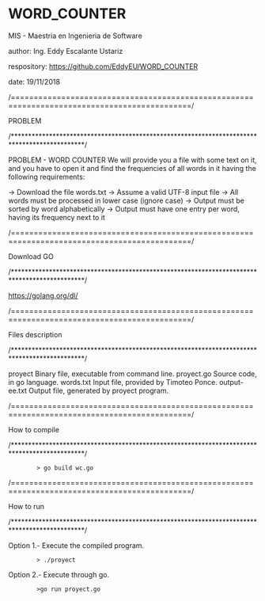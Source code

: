 # WORD_COUNTER

MIS - Maestria en Ingenieria de Software

author: Ing. Eddy Escalante Ustariz

respository: https://github.com/EddyEU/WORD_COUNTER

date: 19/11/2018


/=============================================================================================/

PROBLEM

/*********************************************************************************************/


PROBLEM - WORD COUNTER
We will provide you a file with some text on it, and you have to open it and find the frequencies of all words in it having the following requirements:

-> Download the file words.txt
-> Assume a valid UTF-8 input file
-> All words must be processed in lower case (ignore case)
-> Output must be sorted by word alphabetically
-> Output must have one entry per word, having its frequency next to it


/=============================================================================================/

Download GO

/*********************************************************************************************/

https://golang.org/dl/


/=============================================================================================/

Files description

/*********************************************************************************************/

proyect             Binary file, executable from command line.
proyect.go          Source code, in go language.
words.txt           Input file, provided by Timoteo Ponce.
output-ee.txt       Output file, generated by proyect program.


/=============================================================================================/

How to compile

/*********************************************************************************************/

            > go build wc.go


/=============================================================================================/

How to run

/*********************************************************************************************/

Option 1.- Execute the compiled program.

            > ./proyect

Option 2.- Execute through go.

            >go run proyect.go
